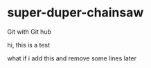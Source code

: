 # super-duper-chainsaw
Git with Git hub

hi, this is a test


what if i add this
and remove some lines later

